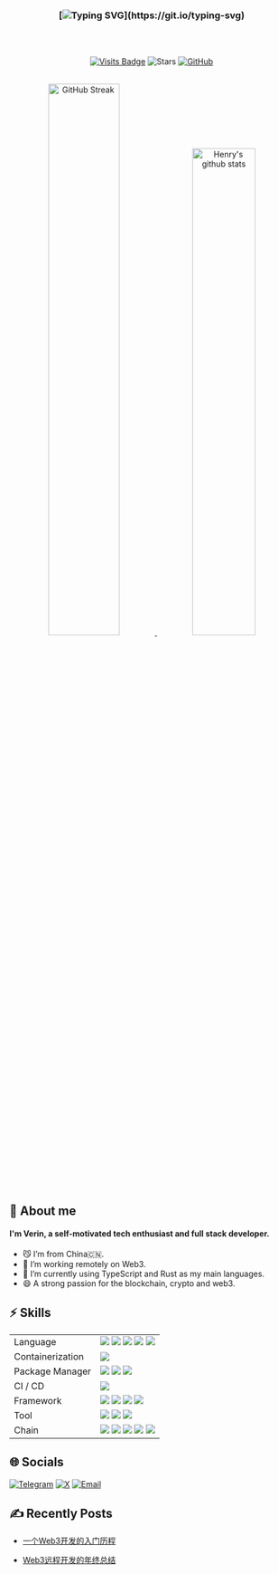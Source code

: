 <div align="left">
  
<div align="center">

  ### [![Typing SVG](https://readme-typing-svg.herokuapp.com?color=FC9840&font=Handlee&center=true&vCenter=true&width=500&height=60&lines=✋+Hi+,+glad+to+see+you+here+!)](https://git.io/typing-svg)
<img src="https://cdn.jsdelivr.net/gh/eryajf/tu@main/img/image_20240420_214408.gif"
width="800"  height="2">

<br />

[![Visits Badge](https://badges.strrl.dev/visits/0xVerin/0xVerin?style=flat-square)](https://github.com/0xVerin)
![Stars](https://img.shields.io/github/stars/0xverin?style=flat-square)
[![GitHub](https://img.shields.io/github/followers/0xVerin?logo=github&style=flat-square)](https://github.com/0xVerin)

<br />
 	<a href="https://github.com/0xverin">
		<img src="https://github-readme-streak-stats.herokuapp.com/?user=0xverin&theme=sunset-gradient"
			alt="GitHub Streak" width="50%" />
	</a>   
   	<a href="https://github.com/0xverin">
		<img src="https://github-readme-stats.vercel.app/api?username=0xverin&show_icons=true&theme=ambient_gradient"
			alt="Henry's github stats" width="47%" />
	</a>
<br />
</div>

 
<h2>🤗 About me</h2>
	<h4>I'm Verin, a self-motivated tech enthusiast and full stack developer.</h4>

- 😼 I’m from China🇨🇳.
- 🌱 I’m working remotely on Web3.
- 🔭 I’m currently using TypeScript and Rust as my main languages.
- 😄 A strong passion for the blockchain, crypto and web3.
	</a>

 <h2>⚡ Skills</h2>
<table>
<tr>
  <td>Language</td>
  <td>
    <img src="https://img.shields.io/badge/typescript-3178C6.svg?style=for-the-badge&logo=typescript&logoColor=3178C6&labelColor=white">
    <img src="https://img.shields.io/badge/python-3776AB.svg?style=for-the-badge&logo=python&logoColor=3776AB&labelColor=white">
    <img src="https://img.shields.io/badge/rust-000000.svg?style=for-the-badge&logo=rust&logoColor=000000&labelColor=white">
    <img src="https://img.shields.io/badge/Node.js-71A763.svg?style=for-the-badge&logo=node.js&logoColor=71A763&labelColor=white">
    <img src="https://img.shields.io/badge/solidity-61AD9C.svg?style=for-the-badge&logo=solidity&logoColor=61AD9C&labelColor=white">
  </td>
</tr>
<tr>
  <td>Containerization</td>
  <td>
    <img src="https://img.shields.io/badge/docker-2496ED.svg?style=for-the-badge&logo=docker&logoColor=2496ED&labelColor=white">
  </td>
</tr>
<tr>
  <td>Package Manager</td>
  <td>
    <img src="https://img.shields.io/badge/npm-CB0000.svg?style=for-the-badge&logo=npm&logoColor=CB0000&labelColor=white">
    <img src="https://img.shields.io/badge/pnpm-F69220.svg?style=for-the-badge&logo=pnpm&logoColor=F69220&labelColor=white">
    <img src="https://img.shields.io/badge/nx-0BB0D7.svg?style=for-the-badge&logo=nx&logoColor=0BB0D7&labelColor=white">
  </td>
</tr>
<tr>
  <td>CI / CD</td>
  <td>
    <img src="https://img.shields.io/badge/githubactions-2088FF.svg?style=for-the-badge&logo=githubactions&logoColor=2088FF&labelColor=white">
  </td>
</tr>
<tr>
  <td>Framework</td>
  <td>
    <img src="https://img.shields.io/badge/Next.js-000000.svg?style=for-the-badge&logo=next.js&logoColor=000000&labelColor=white">
    <img src="https://img.shields.io/badge/Substrate-24CC85.svg?style=for-the-badge&logo=polkadot&logoColor=24CC85&labelColor=white">
    <img src="https://img.shields.io/badge/Hardhat-FFF100.svg?style=for-the-badge&logo=ethereum&logoColor=FFF100&labelColor=white">
    <img src="https://img.shields.io/badge/Nest-000000.svg?style=for-the-badge&logo=next.js&logoColor=000000&labelColor=white">
  </td>
</tr>
<tr>
  <td>Tool</td>
  <td>
    <img src="https://img.shields.io/badge/wagmi-AE48FE.svg?style=for-the-badge&logo=wagmi&logoColor=AE48FE&labelColor=white">
    <img src="https://img.shields.io/badge/ethers-000000.svg?style=for-the-badge&logo=ethers&logoColor=000000&labelColor=white">
    <img src="https://img.shields.io/badge/polkadot.js-FF8C00.svg?style=for-the-badge&logo=polkadot&logoColor=FF8C00&labelColor=white">
  </td>
</tr>
  <tr>
  <td>Chain</td>
  <td>
    <img src="https://img.shields.io/badge/Polkadot-FF2770.svg?style=for-the-badge&logo=polkadot&logoColor=FF2770&labelColor=white">
    <img src="https://img.shields.io/badge/Ethereum-000000.svg?style=for-the-badge&logo=ethereum&logoColor=000000&labelColor=white">
    <img src="https://img.shields.io/badge/Solana-05E8B5.svg?style=for-the-badge&logo=solana&logoColor=05E8B5&labelColor=white">
    <img src="https://img.shields.io/badge/BTC-F7931A.svg?style=for-the-badge&logo=bitcoin&logoColor=F7931A&labelColor=white">
    <img src="https://img.shields.io/badge/Ton-0098EA.svg?style=for-the-badge&logo=ton&logoColor=0098EA&labelColor=white">
    
  </td>
</tr>
</table>

<h2>🌐 Socials</h2>

[![Telegram](https://img.shields.io/badge/Telegram-%237289DA.svg?logo=telegram&logoColor=white)](https://t.me/CryptoVerin) [![X](https://img.shields.io/badge/X-0F1419.svg?logo=X&logoColor=white)](https://x.com/0xverin) [![Email](https://img.shields.io/badge/Gmail-EA4335.svg?logo=Gmail&logoColor=white)](mailto:0xverin@gmail.com)

<h2>✍️ Recently Posts</h2>

<!-- BLOG-POST-LIST:START -->
- [一个Web3开发的入门历程](https://juejin.cn/post/7138072108516507661)
  
- [Web3远程开发的年终总结](https://juejin.cn/post/7187272999546912828)
<!-- BLOG-POST-LIST:END -->

